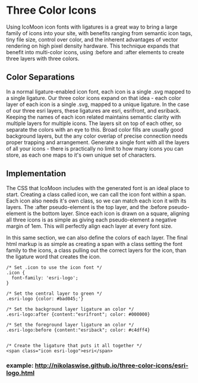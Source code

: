 # Three Color Icons
Using IcoMoon icon fonts with ligatures is a great way to bring a large family of icons into your site, with benefits ranging from semantic icon tags, tiny file size, control over color, and the inherent advantages of vector rendering on high pixel density hardware. This technique expands that benefit into multi-color icons, using :before and :after elements to create three layers with three colors. 

## Color Separations
In a normal ligature-enabled icon font, each icon is a single .svg mapped to a single ligature. Our three color icons expand on that idea - each color layer of each icon is a single .svg, mapped to a unique ligature. In the case of our three esri layers, these ligatures are esri, esrifront, and esriback. Keeping the names of each icon related maintains semantic clarity with multiple layers for multiple icons. The layers sit on top of each other, so separate the colors with an eye to this. Broad color fills are usually good background layers, but the any color overlap of precise connection needs proper trapping and arrangement. Generate a single font with all the layers of all your icons - there is practically no limit to how many icons you can store, as each one maps to it's own unique set of characters. 

## Implementation
The CSS that IcoMoon includes with the generated font is an ideal place to start. Creating a class called icon, we can call the icon font within a span. Each icon also needs it's own class, so we can match each icon it with its layers. The :after pseudo-element is the top layer, and the :before pseudo-element is the bottom layer. Since each icon is drawn on a square, aligning all three icons is as simple as giving each pseudo-element a negative margin of 1em. This will perfectly align each  layer at every font size.

In this same section, we can also define the colors of each layer. The final html markup is as simple as creating a span with a class setting the font family to the icons, a class pulling out the correct layers for the icon, than the ligature word that creates the icon. 

```
/* Set .icon to use the icon font */
.icon {
  font-family: 'esri-logo';
}

/* Set the central layer to green */
.esri-logo {color: #bad045;'}

/* Set the background layer ligature an color */
.esri-logo:after {content:"esrifront"; color: #000000}

/* Set the foreground layer ligature an color */
.esri-logo:before {content:"esriback"; color: #c4dff4}


/* Create the ligature that puts it all together */
<span class="icon esri-logo">esri</span>	
```

### example: http://nikolaswise.github.io/three-color-icons/esri-logo.html
